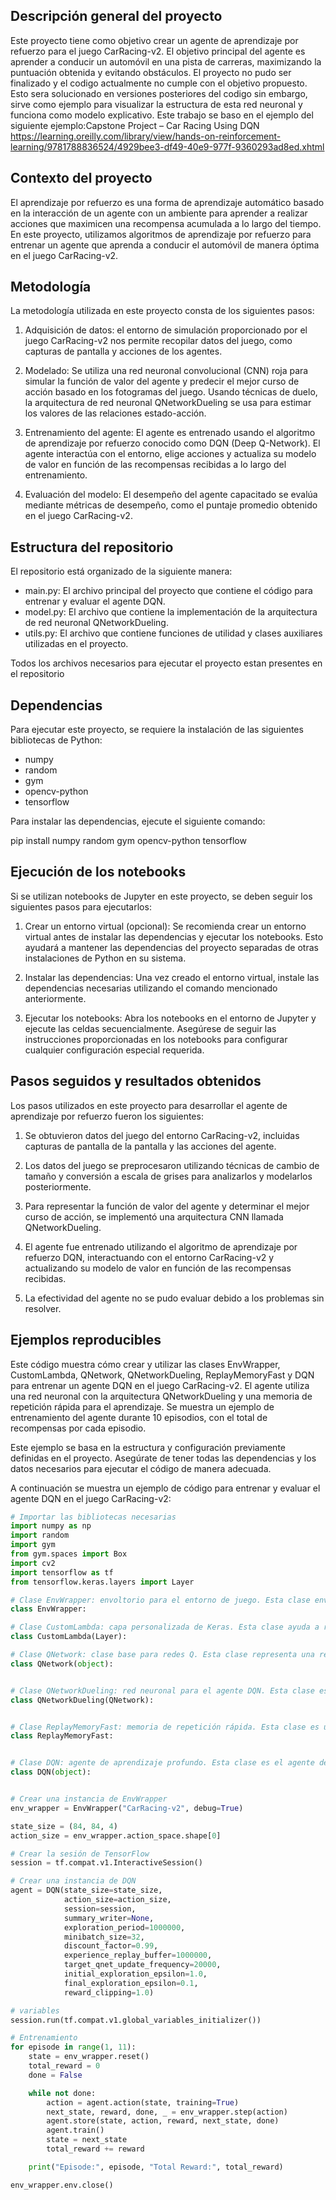

## Descripción general del proyecto

Este proyecto tiene como objetivo crear un agente de aprendizaje por refuerzo para el juego CarRacing-v2. El objetivo principal del agente es aprender a conducir un automóvil en una pista de carreras, maximizando la puntuación obtenida y evitando obstáculos. El proyecto no pudo ser finalizado y el codigo actualmente no cumple con el objetivo propuesto. Esto sera solucionado en versiones posteriores del codigo sin embargo, sirve como ejemplo para visualizar la estructura de esta red neuronal y funciona como modelo explicativo. Este trabajo se baso en el ejemplo del siguiente ejemplo:Capstone Project – Car Racing Using DQN
 https://learning.oreilly.com/library/view/hands-on-reinforcement-learning/9781788836524/4929bee3-df49-40e9-977f-9360293ad8ed.xhtml



## Contexto del proyecto

El aprendizaje por refuerzo es una forma de aprendizaje automático basado en la interacción de un agente con un ambiente para aprender a realizar acciones que maximicen una recompensa acumulada a lo largo del tiempo. En este proyecto, utilizamos algoritmos de aprendizaje por refuerzo para entrenar un agente que aprenda a conducir el automóvil de manera óptima en el juego CarRacing-v2. 

## Metodología

La metodología utilizada en este proyecto consta de los siguientes pasos:

1. Adquisición de datos: el entorno de simulación proporcionado por el juego CarRacing-v2 nos permite recopilar datos del juego, como capturas de pantalla y acciones de los agentes.

2. Modelado: Se utiliza una red neuronal convolucional (CNN) roja para simular la función de valor del agente y predecir el mejor curso de acción basado en los fotogramas del juego. Usando técnicas de duelo, la arquitectura de red neuronal QNetworkDueling se usa para estimar los valores de las relaciones estado-acción.

3. Entrenamiento del agente: El agente es entrenado usando el algoritmo de aprendizaje por refuerzo conocido como DQN (Deep Q-Network). El agente interactúa con el entorno, elige acciones y actualiza su modelo de valor en función de las recompensas recibidas a lo largo del entrenamiento.

4. Evaluación del modelo: El desempeño del agente capacitado se evalúa mediante métricas de desempeño, como el puntaje promedio obtenido en el juego CarRacing-v2.


## Estructura del repositorio

El repositorio está organizado de la siguiente manera:

- main.py: El archivo principal del proyecto que contiene el código para entrenar y evaluar el agente DQN.
- model.py: El archivo que contiene la implementación de la arquitectura de red neuronal QNetworkDueling.
- utils.py: El archivo que contiene funciones de utilidad y clases auxiliares utilizadas en el proyecto.

Todos los archivos necesarios para ejecutar el proyecto estan presentes en el repositorio

## Dependencias

Para ejecutar este proyecto, se requiere la instalación de las siguientes bibliotecas de Python:

- numpy
- random
- gym
- opencv-python
- tensorflow

Para instalar las dependencias, ejecute el siguiente comando:

pip install numpy random gym opencv-python tensorflow



## Ejecución de los notebooks

Si se utilizan notebooks de Jupyter en este proyecto, se deben seguir los siguientes pasos para ejecutarlos:

1. Crear un entorno virtual (opcional): Se recomienda crear un entorno virtual antes de instalar las dependencias y ejecutar los notebooks. Esto ayudará a mantener las dependencias del proyecto separadas de otras instalaciones de Python en su sistema.

2. Instalar las dependencias: Una vez creado el entorno virtual, instale las dependencias necesarias utilizando el comando mencionado anteriormente.

3. Ejecutar los notebooks: Abra los notebooks en el entorno de Jupyter y ejecute las celdas secuencialmente. Asegúrese de seguir las instrucciones proporcionadas en los notebooks para configurar cualquier configuración especial requerida.

## Pasos seguidos y resultados obtenidos

Los pasos utilizados en este proyecto para desarrollar el agente de aprendizaje por refuerzo fueron los siguientes:

1. Se obtuvieron datos del juego del entorno CarRacing-v2, incluidas capturas de pantalla de la pantalla y las acciones del agente.

2. Los datos del juego se preprocesaron utilizando técnicas de cambio de tamaño y conversión a escala de grises para analizarlos y modelarlos posteriormente.

3. Para representar la función de valor del agente y determinar el mejor curso de acción, se implementó una arquitectura CNN llamada QNetworkDueling.

4. El agente fue entrenado utilizando el algoritmo de aprendizaje por refuerzo DQN, interactuando con el entorno CarRacing-v2 y actualizando su modelo de valor en función de las recompensas recibidas.

5. La efectividad del agente no se pudo evaluar debido a los problemas sin resolver.

## Ejemplos reproducibles

Este código muestra cómo crear y utilizar las clases EnvWrapper, CustomLambda, QNetwork, QNetworkDueling, ReplayMemoryFast y DQN para entrenar un agente DQN en el juego CarRacing-v2. El agente utiliza una red neuronal con la arquitectura QNetworkDueling y una memoria de repetición rápida para el aprendizaje. Se muestra un ejemplo de entrenamiento del agente durante 10 episodios, con el total de recompensas por cada episodio. 

Este ejemplo se basa en la estructura y configuración previamente definidas en el proyecto. Asegúrate de tener todas las dependencias y los datos necesarios para ejecutar el código de manera adecuada.

A continuación se muestra un ejemplo de código para entrenar y evaluar el agente DQN en el juego CarRacing-v2:
```python
# Importar las bibliotecas necesarias
import numpy as np
import random
import gym
from gym.spaces import Box
import cv2
import tensorflow as tf
from tensorflow.keras.layers import Layer

# Clase EnvWrapper: envoltorio para el entorno de juego. Esta clase envuelve el juego y nos permite interactuar con él.
class EnvWrapper:

# Clase CustomLambda: capa personalizada de Keras. Esta clase ayuda a realizar cálculos en la red neuronal.
class CustomLambda(Layer):

# Clase QNetwork: clase base para redes Q. Esta clase representa una red neuronal que aprende a tomar decisiones en el juego.
class QNetwork(object):


# Clase QNetworkDueling: red neuronal para el agente DQN. Esta clase es una versión especializada de la red neuronal que se adapta específicamente a los juegos.
class QNetworkDueling(QNetwork):


# Clase ReplayMemoryFast: memoria de repetición rápida. Esta clase es una memoria que guarda recuerdos de lo que ha sucedido en el juego, para que el agente pueda aprender de ellos.
class ReplayMemoryFast:


# Clase DQN: agente de aprendizaje profundo. Esta clase es el agente de aprendizaje en sí, que utiliza todas las otras clases y algoritmos para mejorar su rendimiento en el juego.
class DQN(object):


# Crear una instancia de EnvWrapper
env_wrapper = EnvWrapper("CarRacing-v2", debug=True)

state_size = (84, 84, 4)
action_size = env_wrapper.action_space.shape[0]

# Crear la sesión de TensorFlow
session = tf.compat.v1.InteractiveSession()

# Crear una instancia de DQN
agent = DQN(state_size=state_size,
            action_size=action_size,
            session=session,
            summary_writer=None,
            exploration_period=1000000,
            minibatch_size=32,
            discount_factor=0.99,
            experience_replay_buffer=1000000,
            target_qnet_update_frequency=20000,
            initial_exploration_epsilon=1.0,
            final_exploration_epsilon=0.1,
            reward_clipping=1.0)

# variables
session.run(tf.compat.v1.global_variables_initializer())

# Entrenamiento
for episode in range(1, 11):
    state = env_wrapper.reset()
    total_reward = 0
    done = False

    while not done:
        action = agent.action(state, training=True)
        next_state, reward, done, _ = env_wrapper.step(action)
        agent.store(state, action, reward, next_state, done)
        agent.train()
        state = next_state
        total_reward += reward

    print("Episode:", episode, "Total Reward:", total_reward)

env_wrapper.env.close()
